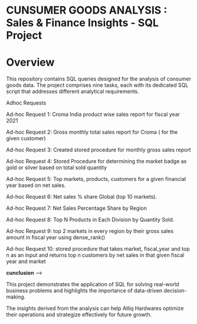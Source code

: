 # CUNSUMER GOODS ANALYSIS : Sales & Finance Insights  - SQL Project

Overview
=========================

This repository contains SQL queries designed for the analysis of consumer goods data. The project comprises nine tasks, each with its dedicated SQL script that addresses different analytical requirements.

Adhoc Requests

Ad-hoc Request 1:  Croma India product wise sales report for fiscal year 2021

Ad-hoc Request 2: Gross monthly total sales report for Croma ( for the given customer)

Ad-hoc Request 3: Created stored procedure for monthly gross sales report

Ad-hoc Request 4: Stored Procedure for determining the market badge as gold or silver based on total sold quantity

Ad-hoc Request 5: Top markets, products, customers for a given financial year based on net sales.

Ad-hoc Request 6: Net sales % share Global (top 10 markets).

Ad-hoc Request 7: Net Sales Percentage Share by Region

Ad-hoc Request 8: Top N Products in Each Division by Quantity Sold.

Ad-hoc Request 9: top 2 markets in every region by their gross sales amount in fiscal year using dense_rank()

Ad-hoc Request 10: stored procedure that takes market, fiscal_year and top n as an input and returns top n customers by net sales in that given fiscal year and market





**cunclusion** -->

This project demonstrates the application of SQL for solving real-world business problems and highlights the importance of data-driven decision-making.

The insights derived from the analysis can help Atliq Hardwares optimize their operations and strategize effectively for future growth.
